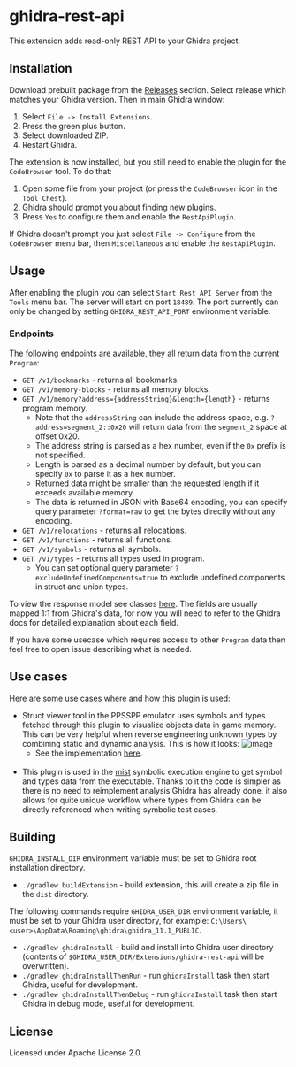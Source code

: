 ghidra-rest-api
===============

This extension adds read-only REST API to your Ghidra project.

## Installation

Download prebuilt package from the [Releases](https://github.com/kotcrab/ghidra-rest-api/releases) section. Select release which matches
your Ghidra version. Then in main Ghidra window:

1. Select `File -> Install Extensions`.
2. Press the green plus button.
3. Select downloaded ZIP.
4. Restart Ghidra.

The extension is now installed, but you still need to enable the plugin for the `CodeBrowser` tool.
To do that:

1. Open some file from your project (or press the `CodeBrowser` icon in the `Tool Chest`).
2. Ghidra should prompt you about finding new plugins.
3. Press `Yes` to configure them and enable the `RestApiPlugin`.

If Ghidra doesn't prompt you just select `File -> Configure` from the `CodeBrowser` menu bar,
then `Miscellaneous` and enable the `RestApiPlugin`.

## Usage

After enabling the plugin you can select `Start Rest API Server` from the `Tools` menu bar. The server will start on port `18489`.
The port currently can only be changed by setting `GHIDRA_REST_API_PORT` environment variable.

### Endpoints

The following endpoints are available, they all return data from the current `Program`:

- `GET /v1/bookmarks` - returns all bookmarks.
- `GET /v1/memory-blocks` - returns all memory blocks.
- `GET /v1/memory?address={addressString}&length={length}` - returns program memory.
  - Note that the `addressString` can include the address space, e.g. `?address=segment_2::0x20` will
    return data from the `segment_2` space at offset 0x20.
  - The address string is parsed as a hex number, even if the `0x` prefix is not specified.
  - Length is parsed as a decimal number by default, but you can specify `0x` to parse it as a hex number.
  - Returned data might be smaller than the requested length if it exceeds available memory.
  - The data is returned in JSON with Base64 encoding, you can specify query parameter `?format=raw` to
    get the bytes directly without any encoding.
- `GET /v1/relocations` - returns all relocations.
- `GET /v1/functions` - returns all functions.
- `GET /v1/symbols` - returns all symbols.
- `GET /v1/types` - returns all types used in program.
  - You can set optional query parameter `?excludeUndefinedComponents=true` to exclude undefined components in struct and union types.

To view the response model see classes [here](https://github.com/kotcrab/ghidra-rest-api/tree/master/src/main/kotlin/com/kotcrab/ghidra/rest/model).
The fields are usually mapped 1:1 from Ghidra's data, for now you will need to refer to the Ghidra docs for detailed explanation about each field.

If you have some usecase which requires access to other `Program` data then feel free to open issue describing what is needed.

## Use cases

Here are some use cases where and how this plugin is used:

- Struct viewer tool in the PPSSPP emulator uses symbols and types fetched through this plugin to visualize objects data in game memory.
  This can be very helpful when reverse engineering unknown types by combining static and dynamic analysis. This is how it looks:
  ![image](https://github.com/user-attachments/assets/3f8e962d-e1b5-4d07-82c3-6ff96cf3ace4)
  - See the implementation [here](https://github.com/hrydgard/ppsspp/blob/fd4809490bc4a3ab87956924d8c3debc4e7ffcc1/UI/ImDebugger/ImStructViewer.cpp).
<br/><br/>
- This plugin is used in the [mist](https://github.com/kotcrab/mist) symbolic execution engine to get symbol and types data from the
  executable. Thanks to it the code is simpler as there is no need to reimplement analysis Ghidra has already done, it also allows for quite
  unique workflow where types from Ghidra can be directly referenced when writing symbolic test cases.

## Building

`GHIDRA_INSTALL_DIR` environment variable must be set to Ghidra root installation directory.

- `./gradlew buildExtension` - build extension, this will create a zip file in the `dist` directory.

The following commands require `GHIDRA_USER_DIR` environment variable, it must be set to your Ghidra user
directory, for example: `C:\Users\<user>\AppData\Roaming\ghidra\ghidra_11.1_PUBLIC`.

- `./gradlew ghidraInstall` - build and install into Ghidra user directory (contents of `$GHIDRA_USER_DIR/Extensions/ghidra-rest-api` will be overwritten).
- `./gradlew ghidraInstallThenRun` - run `ghidraInstall` task then start Ghidra, useful for development.
- `./gradlew ghidraInstallThenDebug` - run `ghidraInstall` task then start Ghidra in debug mode, useful for development.

## License

Licensed under Apache License 2.0.
